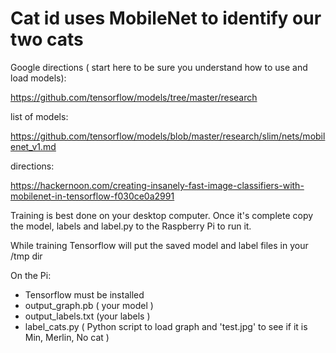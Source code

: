 # Cat id uses MobileNet to identify our two cats


Google directions ( start here to be sure you understand how to use and load models):

https://github.com/tensorflow/models/tree/master/research

list of models:

https://github.com/tensorflow/models/blob/master/research/slim/nets/mobilenet_v1.md

directions:

https://hackernoon.com/creating-insanely-fast-image-classifiers-with-mobilenet-in-tensorflow-f030ce0a2991


Training is best done on your desktop computer. Once it's complete copy the model, labels and label.py to 
the Raspberry Pi to run it.

While training Tensorflow will put the saved model and label files in your /tmp dir


On the Pi:
- Tensorflow must be installed
- output_graph.pb   ( your model )
- output_labels.txt (your labels )
- label_cats.py ( Python script to load graph and 'test.jpg' to see if it is Min, Merlin, No cat )


